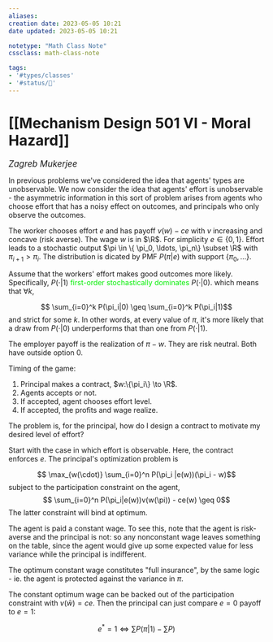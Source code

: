 ```yaml
---
aliases:
creation date: 2023-05-05 10:21
date updated: 2023-05-05 10:21

notetype: "Math Class Note"
cssclass: math-class-note

tags: 
- '#types/classes'
- '#status/🚧'
---
```


# [[Mechanism Design 501 VI - Moral Hazard]]
<span style = "font-size:120%"><i >Zagreb Mukerjee </i></span>

In previous problems we've considered the idea that agents' types are unobservable. We now consider the idea that agents' effort is unobservable - the asymmetric information in this sort of problem arises from agents who choose effort that has a noisy effect on outcomes, and principals who only observe the outcomes. 

The worker chooses effort $e$ and has payoff $v(w) - ce$ with $v$ increasing and concave (risk averse). The wage $w$ is in $\R$. For simplicity $e \in \{0, 1\}.$ Effort leads to a stochastic output $\pi \in \{ \pi_0, \ldots, \pi_n\} \subset \R$ with $\pi_{i +1} > \pi_i$. The distribution is dicated by PMF $P(\pi|e)$ with support $\{\pi_0, \ldots \}$. 

Assume that the workers' effort makes good outcomes more likely. Specifically, $P(\cdot|1)$ <font color=gree>first-order stochastically dominates</font> $P(\cdot|0)$. which means that $\forall k$, 

$$ \sum_{i=0}^k P(\pi_i|0) \geq \sum_{i=0}^k P(\pi_i|1)$$
and strict for some $k$. In other words, at every value of $\pi$, it's more likely that a draw from $P(\cdot |0)$ underperforms that than one from $P(\cdot|1)$. 

The employer payoff is the realization of $\pi - w$. They are risk neutral. Both have outside option $0$.

Timing of the game:
1) Principal makes a contract, $w:\{\pi_i\} \to \R$.
2) Agents accepts or not.
3) If accepted, agent chooses effort level.
4) If accepted, the profits and wage realize. 

The problem is, for the principal, how do I design a contract to motivate my desired level of effort?

Start with the case in which effort  is observable. Here, the contract enforces $e$. The principal's optimization problem is 

$$ \max_{w(\cdot)} \sum_{i=0}^n P(\pi_i |e(w))(\pi_i - w)$$
subject to the participation constraint on the agent, 
$$ \sum_{i=0}^n P(\pi_i|e(w))v(w(\pi)) - ce(w) \geq 0$$
The latter constraint will bind at optimum.  

The agent is paid a constant wage. To see this, note that the agent is risk-averse and the principal is not: so any nonconstant wage leaves something on the table, since the agent would give up some expected value for less variance while the principal is indifferent. 

The optimum constant wage constitutes "full insurance", by the same logic - ie. the agent is protected against the variance in $\pi$. 

The constant optimum wage can be backed out of the participation constraint with $v(\bar w) = ce$. Then the principal can just compare $e=0$ payoff to $e=1$: 

$$e^* = 1 \iff \sum P(\pi|1) - \sum P)$$